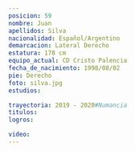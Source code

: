 ```yaml
---
posicion: 59
nombre: Juan
apellidos: Silva
nacionalidad: Español/Argentino
demarcacion: Lateral Derecho
estatura: 178 cm
equipo_actual: CD Cristo Palencia
fecha_de_nacimiento: 1998/08/02
pie: Derecho
foto: silva.jpg
estudios:

trayectoria: 2019 - 2020#Numancia
titulos:
logros:

video:
---
```

